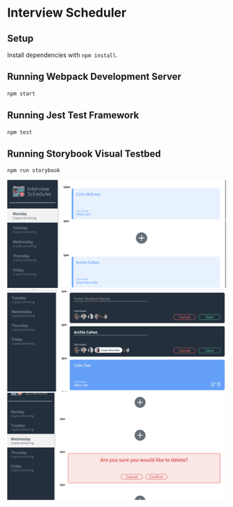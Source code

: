 # Interview Scheduler

## Setup

Install dependencies with `npm install`.

## Running Webpack Development Server

```sh
npm start
```

## Running Jest Test Framework

```sh
npm test
```

## Running Storybook Visual Testbed

```sh
npm run storybook
```

![Alt text](docs/mainpage.png)
![Alt text](docs/2ndview.png)
![Alt text](docs/3rdview.png)

